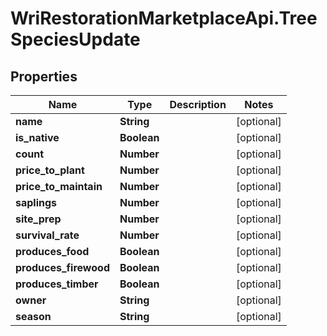 # WriRestorationMarketplaceApi.TreeSpeciesUpdate

## Properties
Name | Type | Description | Notes
------------ | ------------- | ------------- | -------------
**name** | **String** |  | [optional] 
**is_native** | **Boolean** |  | [optional] 
**count** | **Number** |  | [optional] 
**price_to_plant** | **Number** |  | [optional] 
**price_to_maintain** | **Number** |  | [optional] 
**saplings** | **Number** |  | [optional] 
**site_prep** | **Number** |  | [optional] 
**survival_rate** | **Number** |  | [optional] 
**produces_food** | **Boolean** |  | [optional] 
**produces_firewood** | **Boolean** |  | [optional] 
**produces_timber** | **Boolean** |  | [optional] 
**owner** | **String** |  | [optional] 
**season** | **String** |  | [optional] 


